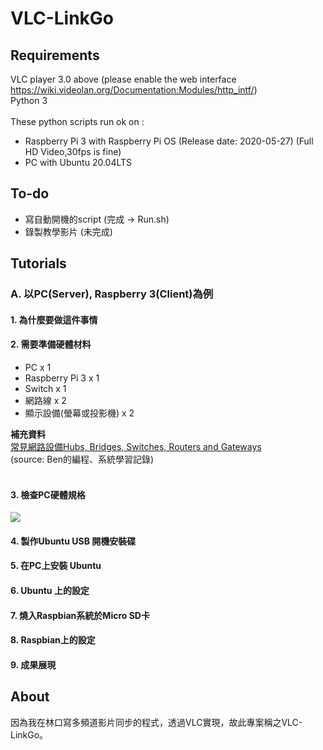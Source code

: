 # VLC-LinkGo

## Requirements
VLC player 3.0 above (please enable the web interface https://wiki.videolan.org/Documentation:Modules/http_intf/)<br />
Python 3
<br />
<br />
These python scripts run ok on : <br />
* Raspberry Pi 3 with Raspberry Pi OS (Release date: 2020-05-27) (Full HD Video,30fps is fine)
* PC with Ubuntu 20.04LTS

## To-do
* 寫自動開機的script (完成 -> Run.sh)
* 錄製教學影片 (未完成)

## Tutorials
### A. 以PC(Server), Raspberry 3(Client)為例
#### 1. 為什麼要做這件事情
#### 2. 需要準備硬體材料
* PC x 1
* Raspberry Pi 3 x 1
* Switch x 1
* 網路線 x 2
* 顯示設備(螢幕或投影機) x 2

<b>補充資料</b><br />
[常見網路設備Hubs, Bridges, Switches, Routers and Gateways](http://ps.hsuweni.idv.tw/?p=4451)<br />
(source: Ben的編程、系統學習記錄)<br />
 <br />
#### 3. 檢查PC硬體規格
[![](http://img.youtube.com/vi/of4azoeV2nI/0.jpg)](http://www.youtube.com/watch?v=of4azoeV2nI "VLC-LinkGo_3.檢查PC硬體規格(Youtube)")
#### 4. 製作Ubuntu USB 開機安裝碟
#### 5. 在PC上安裝 Ubuntu
#### 6. Ubuntu 上的設定
#### 7. 燒入Raspbian系統於Micro SD卡
#### 8. Raspbian上的設定
#### 9. 成果展現


## About
因為我在林口寫多頻道影片同步的程式，透過VLC實現，故此專案稱之VLC-LinkGo。
